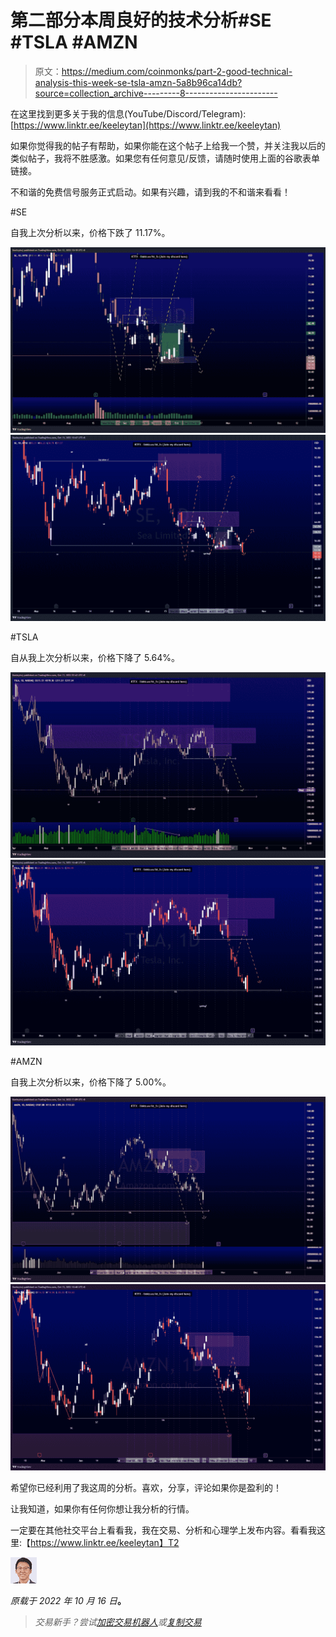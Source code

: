 # 第二部分本周良好的技术分析#SE #TSLA #AMZN

> 原文：<https://medium.com/coinmonks/part-2-good-technical-analysis-this-week-se-tsla-amzn-5a8b96ca14db?source=collection_archive---------8----------------------->

在这里找到更多关于我的信息(YouTube/Discord/Telegram):[https://www.linktr.ee/keeleytan](https://www.linktr.ee/keeleytan)

如果你觉得我的帖子有帮助，如果你能在这个帖子上给我一个赞，并关注我以后的类似帖子，我将不胜感激。如果您有任何意见/反馈，请随时使用上面的谷歌表单链接。

不和谐的免费信号服务正式启动。如果有兴趣，请到我的不和谐来看看！

#SE

自我上次分析以来，价格下跌了 11.17%。

![](img/7e056f38fec524ad22b068cb25e4df27.png)![](img/b4084a470dc9cea853ddab15dcafe528.png)

#TSLA

自从我上次分析以来，价格下降了 5.64%。

![](img/205db431d8e8aca155a1062735a15d3c.png)![](img/9179cbfda399fe01db74ba4565a364aa.png)

#AMZN

自我上次分析以来，价格下降了 5.00%。

![](img/b40fe7b054caf27d81d98ff3da3c09b8.png)![](img/5c956e0eef6af99d7dfc3338baa34eed.png)

希望你已经利用了我这周的分析。喜欢，分享，评论如果你是盈利的！

让我知道，如果你有任何你想让我分析的行情。

一定要在其他社交平台上看看我，我在交易、分析和心理学上发布内容。看看我这里:【https://www.linktr.ee/keeleytan】T2

![](img/0a1b72057504266e79dc0ef051b18314.png)

*原载于 2022 年 10 月 16 日*[](https://2minutesliteracy.wordpress.com/2022/10/16/part-2-good-technical-analysis-this-week-se-tsla-amzn/)**。**

> *交易新手？尝试[加密交易机器人](/coinmonks/crypto-trading-bot-c2ffce8acb2a)或[复制交易](/coinmonks/top-10-crypto-copy-trading-platforms-for-beginners-d0c37c7d698c)*